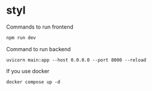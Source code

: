 # styl

Commands to run frontend 

```jsx
npm run dev
```

Command to run backend
```
uvicorn main:app --host 0.0.0.0 --port 8000 --reload
```
If you use docker
```
docker compose up -d
```